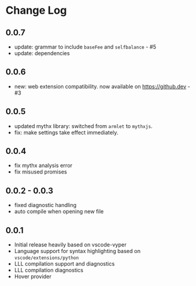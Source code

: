 # Change Log

## 0.0.7
- update: grammar to include `baseFee` and `selfbalance` - #5
- update: dependencies

## 0.0.6
- new: web extension compatibility. now available on https://github.dev - #3

## 0.0.5
- updated mythx library: switched from `armlet` to `mythxjs`.
- fix: make settings take effect immediately.

## 0.0.4
- fix mythx analysis error
- fix misused promises

## 0.0.2 - 0.0.3
- fixed diagnostic handling
- auto compile when opening new file
  
## 0.0.1
- Initial release heavily based on vscode-vyper
- Language support for syntax highlighting based on `vscode/extensions/python`
- LLL compilation support and diagnostics
- LLL compilation diagnostics
- Hover provider
